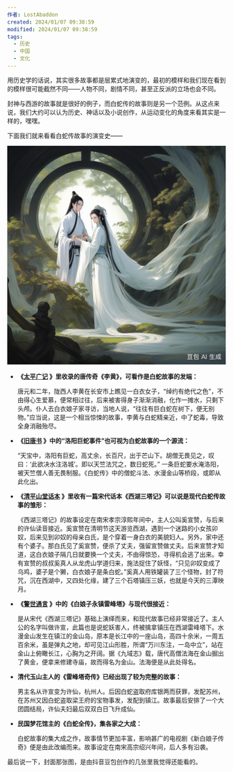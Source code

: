 ```yaml
---
作者: LostAbaddon
created: 2024/01/07 09:38:59
modified: 2024/01/07 09:38:59
tags:
  - 历史
  - 中国
  - 文化
---
```


用历史学的话说，其实很多故事都是层累式地演变的，最初的模样和我们现在看到的模样很可能截然不同——人物不同，剧情不同，甚至正反派的立场也会不同。

封神与西游的故事就是很好的例子，而白蛇传的故事则是另一个范例。从这点来说，我们大约可以认为历史、神话以及小说创作，从运动变化的角度来看其实是一样的，嘿嘿。

下面我们就来看看白蛇传故事的演变史——

![](../../images/72a38021df3f2ea6350c47d8ea611f02_MD5.png)

- **《[太平广记](../Wiki/太平广记.md) 》里收录的唐传奇《李黄》，可看作是白蛇故事的发端：**
    
    唐元和二年，陇西人李黄在长安市上瞧见一白衣女子，“绰约有绝代之色”，不由得心生爱慕，便常相过往，后来被害得身子渐渐消融，化作一摊水，只剩下头颅。仆人去白衣娘子家寻访，当地人说，“往往有巨白蛇在树下，便无别物。”应当说，这是一个相当惊悚的故事，李黄与白蛇精亲近，中了蛇毒，导致全身消融殆尽。
    
- **《[旧唐书](../Wiki/旧唐书.md) 》中的“洛阳巨蛇事件”也可视为白蛇故事的一个源流：**
    
    “天宝中，洛阳有巨蛇，高丈余，长百尺，出于芒山下。胡僧无畏见之，叹曰：‘此欲决水注洛城’。即以天竺法咒之，数日蛇死。” 一条巨蛇要水淹洛阳，被天竺僧人善无畏制服。《白蛇传》中的僧蛇斗法、水漫金山等桥段，或即从此化出。
    
- **《[清平山堂话本](../Wiki/清平山堂话本.md) 》里收有一篇宋代话本《西湖三塔记》可以说是现代白蛇传故事的雏形：**
    
    《西湖三塔记》的故事设定在南宋孝宗淳熙年间中，主人公叫奚宣赞，与后来的许仙读音接近。奚宣赞在清明节这天游览西湖，遇到一个迷路的小女孩卯奴，后来见到卯奴的母亲白氏，是个穿着一身白衣的美貌妇人。另外，家中还有个婆子。那白氏见了奚宣赞，便杀了丈夫，强留宣赞做丈夫。后来宣赞才知道，这白衣娘子隔几日就要换一个丈夫，不由得惊恐，寻得机会逃了出来。幸有宣赞的叔叔奚真人从龙虎山学道归来，施法捉住了妖怪，“只见卯奴变成了乌鸡，婆子是个獭，白衣娘子是条白蛇。”奚真人用铁罐装了三个怪物，封了符咒，沉在西湖中，又四处化缘，建了三个石塔镇压三妖，也就是今天的三潭映月。
    
- **《[警世通言](../Wiki/警世通言.md) 》中的《白娘子永镇雷峰塔》与现代很接近：**
    
    是从宋代《西湖三塔记》基础上演绎而来，和现代故事已经非常接近了。主人公的名字叫做许宣，此篇也是说蛇妖害人，终被擒拿镇压在西湖雷峰塔下。水漫金山发生在镇江的金山岛，原本是长江中的一座山岛，高四十余米，一周五百余米，虽是弹丸之地，却可见江山形胜，所谓“万川东注，一岛中立”，站在金山上俯瞰长江，心胸为之开阔。据《九域志》载，唐代高僧法海在金山掘出了黄金，便拿来修建寺庙，故而得名为金山。法海便是从此处得名。
    
- **清代玉山主人的《雷峰塔奇传》已经出现了较为完整的故事：**
    
    男主名从许宣变为许仙，杭州人。后因白蛇盗取府库银两而获罪，发配苏州，在苏州又因白蛇盗取梁王府的宝物事发，发配到镇江。故事最后安排了一个大团圆结局，许仙夫妇最后双双白日飞升成仙。
    
- **民国梦花馆主的《白蛇全传》，集各家之大成：**
    
    白蛇故事的集大成之作，故事情节更加丰富，影响甚广的电视剧《新白娘子传奇》便是由此改编而来。故事设定在南宋高宗绍兴年间，后人多有沿袭。
    

最后说一下，封面那张图，是由抖音豆包创作的几张里我觉得还能看的。